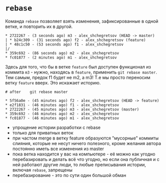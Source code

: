 `rebase`
==

Команда `rebase` позволяет взять изменения, зафиксированные в одной ветке,
и повторить их в другой.

```
* 2722267 - (3 seconds ago) m3 - alex_shchegretsov (HEAD -> master)
| * b24c309 - (31 seconds ago) f2 - alex_shchegretsov (feature)
| * 48c1c50 - (53 seconds ago) f1 - alex_shchegretsov
|/
* 359c692 - (86 seconds ago) m2 - alex_shchegretsov
* fc01877 - (2 minutes ago) m1 - alex_shchegretsov
```

Здесь для того, что бы в ветке `feature` был доступен функционал из
коммита `m3` - нужно, находясь в `feature`, применить `git rebase master`.
Тем самым, предок f1 будет не m2, а m3!
Т.е мы просто переносим ветку `feature` вверх.
Это искажает историю.

```
# after    git rebase master

* 5f56a0e - (45 minutes ago) f2 - alex_shchegretsov (HEAD -> feature)
* e2f1831 - (46 minutes ago) f1 - alex_shchegretsov
* 2722267 - (45 minutes ago) m3 - alex_shchegretsov (master)
* 359c692 - (46 minutes ago) m2 - alex_shchegretsov
* fc01877 - (46 minutes ago) m1 - alex_shchegretsov
```

- упрощение истории разработки с rebase
- только для приватных веток
- при частом merge в ветку feature образуются "мусорные" коммиты слияния, 
которые не несут ничего полезного, 
кроме желания автора постоянно иметь все изменения из master 
- пока ветка находится у вас на компьютере - её можно как угодно
 перебазировать и делать всё что угодно, но
если она публичная и с ней работают другие люди, 
то любые преписывания истории, включая `rebase`, запрещены
- перебазирование - это по сути один большой обман
